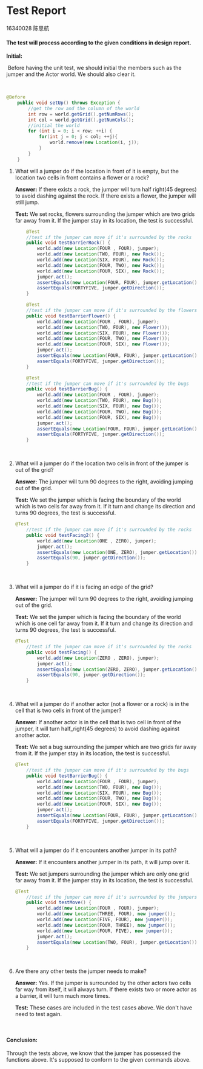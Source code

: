 # Test Report

16340028 陈思航

####	The test will process according to the given conditions in design report.

__Initial:__ 

​	Before having the unit test, we should initial the members such as the jumper and the Actor world. We should also clear it.

​	

```java
@Before
    public void setUp() throws Exception {
        //get the row and the column of the world
        int row = world.getGrid().getNumRows();
        int col = world.getGrid().getNumCols();
        //initial the world
        for (int i = 0; i < row; ++i) {
            for(int j = 0; j < col; ++j){
                world.remove(new Location(i, j));
            }
        }
    }
```



1. What will a jumper do if the location in front of it is empty, but the location two cells in front contains a flower or a rock?

   __Answer:__ If there exists a rock, the jumper will turn half right(45 degrees) to avoid dashing against the rock. If there exists a flower, the jumper will still jump.

   __Test:__ We set rocks, flowers surrounding the jumper which are two grids far away from it. If the jumper stay in its location, the test is successful.

   ```java
       @Test
       //test if the jumper can move if it's surrounded by the rocks
       public void testBarrierRock() {
           world.add(new Location(FOUR , FOUR), jumper);
           world.add(new Location(TWO, FOUR), new Rock());
           world.add(new Location(SIX, FOUR), new Rock());
           world.add(new Location(FOUR, TWO), new Rock());
           world.add(new Location(FOUR, SIX), new Rock());
           jumper.act();
           assertEquals(new Location(FOUR, FOUR), jumper.getLocation());
           assertEquals(FORTYFIVE, jumper.getDirection());
       }

       @Test
       //test if the jumper can move if it's surrounded by the flowers
       public void testBarrierFlower() {
           world.add(new Location(FOUR , FOUR), jumper);
           world.add(new Location(TWO, FOUR), new Flower());
           world.add(new Location(SIX, FOUR), new Flower());
           world.add(new Location(FOUR, TWO), new Flower());
           world.add(new Location(FOUR, SIX), new Flower());
           jumper.act();
           assertEquals(new Location(FOUR, FOUR), jumper.getLocation());
           assertEquals(FORTYFIVE, jumper.getDirection());
       }

       @Test
       //test if the jumper can move if it's surrounded by the bugs
       public void testBarrierBug() {
           world.add(new Location(FOUR , FOUR), jumper);
           world.add(new Location(TWO, FOUR), new Bug());
           world.add(new Location(SIX, FOUR), new Bug());
           world.add(new Location(FOUR, TWO), new Bug());
           world.add(new Location(FOUR, SIX), new Bug());
           jumper.act();
           assertEquals(new Location(FOUR, FOUR), jumper.getLocation());
           assertEquals(FORTYFIVE, jumper.getDirection());
       }
   ```

   ​

2. What will a jumper do if the location two cells in front of the jumper is out of the grid?

   __Answer:__ The jumper will turn 90 degrees to the right, avoiding jumping out of the grid.

   __Test:__ We set the jumper which is facing the boundary of the world which is two cells far away from it. If it turn and change its direction and turns 90 degrees, the test is successful.

   ```java
   @Test
       //test if the jumper can move if it's surrounded by the rocks
       public void testFacing2() {
           world.add(new Location(ONE , ZERO), jumper);
           jumper.act();
           assertEquals(new Location(ONE, ZERO), jumper.getLocation());
           assertEquals(90, jumper.getDirection());
       }
   ```

   ​

3. What will a jumper do if it is facing an edge of the grid?

   __Answer:__ The jumper will turn 90 degrees to the right, avoiding jumping out of the grid.

   __Test:__  We set the jumper which is facing the boundary of the world which is one cell far away from it. If it turn and change its direction and turns 90 degrees, the test is successful.

   ```java
   @Test
       //test if the jumper can move if it's surrounded by the rocks
       public void testFacing() {
           world.add(new Location(ZERO , ZERO), jumper);
           jumper.act();
           assertEquals(new Location(ZERO, ZERO), jumper.getLocation());
           assertEquals(90, jumper.getDirection());
       }
   ```

   ​

4. What will a jumper do if another actor (not a flower or a rock) is in the cell that is two cells in front of the jumper?

   __Answer:__ If another actor is in the cell that is two cell in front of the jumper, it will turn half_right(45 degrees) to avoid dashing against another actor.

   __Test:__ We set a bug surrounding the jumper which are two grids far away from it. If the jumper stay in its location, the test is successful.

   ```java
   @Test
       //test if the jumper can move if it's surrounded by the bugs
       public void testBarrierBug() {
           world.add(new Location(FOUR , FOUR), jumper);
           world.add(new Location(TWO, FOUR), new Bug());
           world.add(new Location(SIX, FOUR), new Bug());
           world.add(new Location(FOUR, TWO), new Bug());
           world.add(new Location(FOUR, SIX), new Bug());
           jumper.act();
           assertEquals(new Location(FOUR, FOUR), jumper.getLocation());
           assertEquals(FORTYFIVE, jumper.getDirection());
       }
   ```

   ​

5. What will a jumper do if it encounters another jumper in its path?

   __Answer:__ If it encounters another jumper in its path, it will jump over it.

   __Test:__ We set jumpers surrounding the jumper which are only one grid far away from it. If the jumper stay in its location, the test is successful.

   ```java
   @Test
       //test if the jumper can move if it's surrounded by the jumpers
       public void testMove() {
           world.add(new Location(FOUR , FOUR), jumper);
           world.add(new Location(THREE, FOUR), new jumper());
           world.add(new Location(FIVE, FOUR), new jumper());
           world.add(new Location(FOUR, THREE), new jumper());
           world.add(new Location(FOUR, FIVE), new jumper());
           jumper.act();
           assertEquals(new Location(TWO, FOUR), jumper.getLocation());
       }
   ```

   ​

6. Are there any other tests the jumper needs to make?

   __Answer:__ Yes. If the jumper is surrounded by the other actors two cells far way from itself, it will always turn. If there exists two or more actor as a barrier, it will turn much more times.

   __Test:__ These cases are included in the test cases above. We don't have need to test again.

   ​

#### Conclusion: 
Through the tests above, we know that the jumper has possessed the functions above. It's supposed to conform to the given commands above.